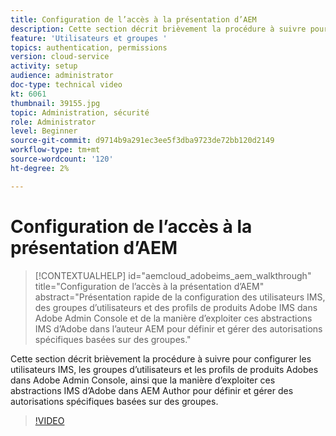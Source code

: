 ```yaml
---
title: Configuration de l’accès à la présentation d’AEM
description: Cette section décrit brièvement la procédure à suivre pour configurer les utilisateurs IMS, les groupes d’utilisateurs et les profils de produits Adobes dans Adobe Admin Console, ainsi que la manière d’exploiter ces abstractions IMS d’Adobe dans AEM Author pour définir et gérer des autorisations spécifiques basées sur des groupes.
feature: 'Utilisateurs et groupes '
topics: authentication, permissions
version: cloud-service
activity: setup
audience: administrator
doc-type: technical video
kt: 6061
thumbnail: 39155.jpg
topic: Administration, sécurité
role: Administrator
level: Beginner
source-git-commit: d9714b9a291ec3ee5f3dba9723de72bb120d2149
workflow-type: tm+mt
source-wordcount: '120'
ht-degree: 2%

---
```



# Configuration de l’accès à la présentation d’AEM

>[!CONTEXTUALHELP]
>id="aemcloud_adobeims_aem_walkthrough"
>title="Configuration de l’accès à la présentation d’AEM"
>abstract="Présentation rapide de la configuration des utilisateurs IMS, des groupes d’utilisateurs et des profils de produits Adobe IMS dans Adobe Admin Console et de la manière d’exploiter ces abstractions IMS d’Adobe dans l’auteur AEM pour définir et gérer des autorisations spécifiques basées sur des groupes."

Cette section décrit brièvement la procédure à suivre pour configurer les utilisateurs IMS, les groupes d’utilisateurs et les profils de produits Adobes dans Adobe Admin Console, ainsi que la manière d’exploiter ces abstractions IMS d’Adobe dans AEM Author pour définir et gérer des autorisations spécifiques basées sur des groupes.

>[!VIDEO](https://video.tv.adobe.com/v/39155/?quality=12&learn=on)
